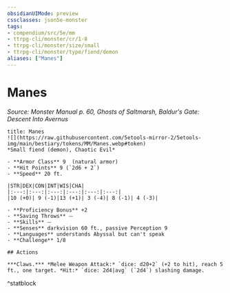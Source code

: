 ```yaml
---
obsidianUIMode: preview
cssclasses: json5e-monster
tags:
- compendium/src/5e/mm
- ttrpg-cli/monster/cr/1-8
- ttrpg-cli/monster/size/small
- ttrpg-cli/monster/type/fiend/demon
aliases: ["Manes"]
---
```

# Manes
*Source: Monster Manual p. 60, Ghosts of Saltmarsh, Baldur's Gate: Descent Into Avernus*  

```ad-statblock
title: Manes
![](https://raw.githubusercontent.com/5etools-mirror-2/5etools-img/main/bestiary/tokens/MM/Manes.webp#token)
*Small fiend (demon), Chaotic Evil*

- **Armor Class** 9  (natural armor)
- **Hit Points** 9 (`2d6 + 2`)
- **Speed** 20 ft.

|STR|DEX|CON|INT|WIS|CHA|
|:---:|:---:|:---:|:---:|:---:|:---:|
|10 (+0)| 9 (-1)|13 (+1)| 3 (-4)| 8 (-1)| 4 (-3)|

- **Proficiency Bonus** +2
- **Saving Throws** ⏤
- **Skills** ⏤
- **Senses** darkvision 60 ft., passive Perception 9
- **Languages** understands Abyssal but can't speak
- **Challenge** 1/8

## Actions

***Claws.*** *Melee Weapon Attack:* `dice: d20+2` (+2 to hit), reach 5 ft., one target. *Hit:* `dice: 2d4|avg` (`2d4`) slashing damage.
```
^statblock